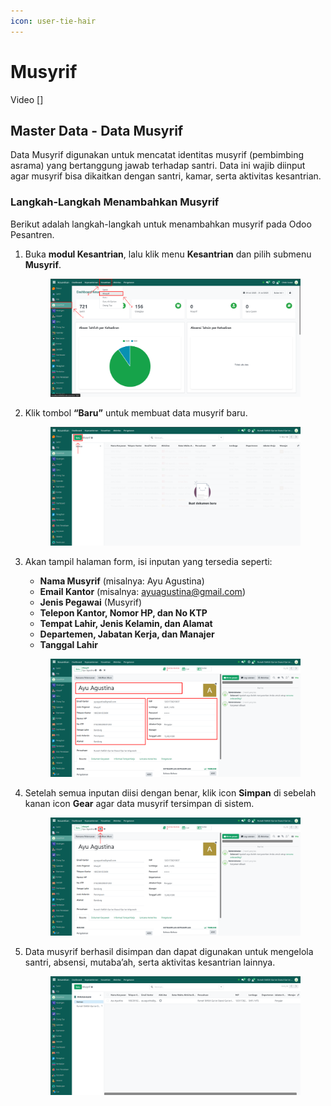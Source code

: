 ```yaml
---
icon: user-tie-hair
---
```


# Musyrif

Video \[]

## Master Data - Data Musyrif

Data Musyrif digunakan untuk mencatat identitas musyrif (pembimbing asrama) yang bertanggung jawab terhadap santri. Data ini wajib diinput agar musyrif bisa dikaitkan dengan santri, kamar, serta aktivitas kesantrian.

### Langkah-Langkah Menambahkan Musyrif

Berikut adalah langkah-langkah untuk menambahkan musyrif pada Odoo Pesantren.

1.  Buka **modul Kesantrian**, lalu klik menu **Kesantrian** dan pilih submenu **Musyrif**.

    <figure><img src="../../.gitbook/assets/images-103.png" alt=""><figcaption></figcaption></figure>


2.  Klik tombol **“Baru”** untuk membuat data musyrif baru.

    <figure><img src="../../.gitbook/assets/images-104.PNG" alt=""><figcaption></figcaption></figure>


3.  Akan tampil halaman form, isi inputan yang tersedia seperti:

    * **Nama Musyrif** (misalnya: Ayu Agustina)
    * **Email Kantor** (misalnya: ayuagustina@gmail.com)
    * **Jenis Pegawai** (Musyrif)
    * **Telepon Kantor, Nomor HP, dan No KTP**
    * **Tempat Lahir, Jenis Kelamin, dan Alamat**
    * **Departemen, Jabatan Kerja, dan Manajer**
    * **Tanggal Lahir**

    <figure><img src="../../.gitbook/assets/images-106.png" alt=""><figcaption></figcaption></figure>


4.  Setelah semua inputan diisi dengan benar, klik icon **Simpan** di sebelah kanan icon **Gear** agar data musyrif tersimpan di sistem.

    <figure><img src="../../.gitbook/assets/images-107.png" alt=""><figcaption></figcaption></figure>


5.  Data musyrif berhasil disimpan dan dapat digunakan untuk mengelola santri, absensi, mutaba’ah, serta aktivitas kesantrian lainnya.

    <figure><img src="../../.gitbook/assets/images-108.png" alt=""><figcaption></figcaption></figure>
